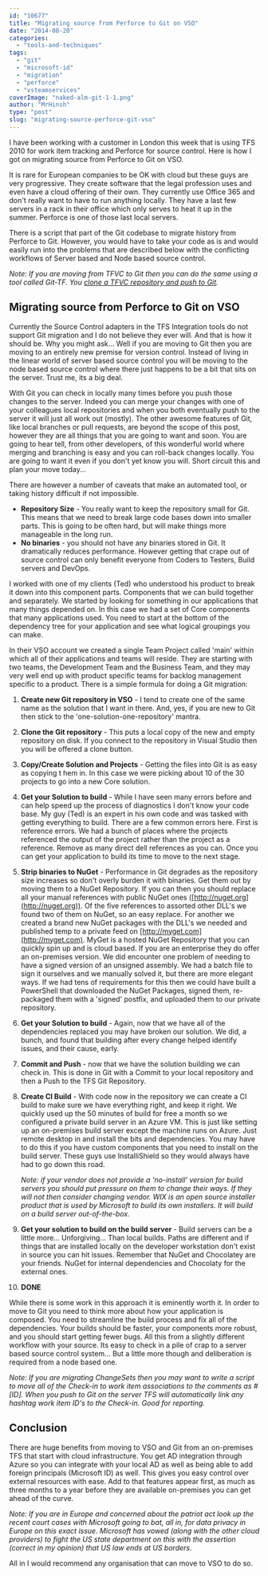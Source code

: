 ```yaml
---
id: "10677"
title: "Migrating source from Perforce to Git on VSO"
date: "2014-08-20"
categories: 
  - "tools-and-techniques"
tags: 
  - "git"
  - "microsoft-id"
  - "migration"
  - "perforce"
  - "vsteamservices"
coverImage: "naked-alm-git-1-1.png"
author: "MrHinsh"
type: "post"
slug: "migrating-source-perforce-git-vso"
---
```


I have been working with a customer in London this week that is using TFS 2010 for work item tracking and Perforce for source control. Here is how I got on migrating source from Perforce to Git on VSO.

It is rare for European companies to be OK with cloud but these guys are very progressive. They create software that the legal profession uses and even have a cloud offering of their own. They currently use Office 365 and don't really want to have to run anything locally. They have a last few servers in a rack in their office which only serves to heat it up in the summer. Perforce is one of those last local servers.

There is a script that part of the Git codebase to migrate history from Perforce to Git. However, you would have to take your code as is and would easily run into the problems that are described below with the conflicting workflows of Server based and Node based source control.

_Note: If you are moving from TFVC to Git then you can do the same using a tool called Git-TF. You [clone a TFVC repository and push to Git](http://nkdagility.com/migrating-source-code-with-history-to-tfs-2012-with-git-tf/)._

## Migrating source from Perforce to Git on VSO

Currently the Source Control adapters in the TFS Integration tools do not support Git migration and I do not believe they ever will. And that is how it should be. Why you might ask... Well if you are moving to Git then you are moving to an entirely new premise for version control. Instead of living in the linear world of server based source control you will be moving to the node based source control where there just happens to be a bit that sits on the server. Trust me, its a big deal.

With Git you can check in locally many times before you push those changes to the server. Indeed you can merge your changes with one of your colleagues local repositories and when you both eventually push to the server it will just all work out (mostly). The other awesome features of Git, like local branches or pull requests, are beyond the scope of this post, however they are all things that you are going to want and soon. You are going to hear tell, from other developers, of this wonderful world where merging and branching is easy and you can roll-back changes locally. You are going to want it even if you don't yet know you will. Short circuit this and plan your move today...

There are however a number of caveats that make an automated tool, or taking history difficult if not impossible.

- **Repository Size** - You really want to keep the repository small for Git. This means that we need to break large code bases down into smaller parts. This is going to be often hard, but will make things more manageable in the long run.
- **No binaries** - you should not have any binaries stored in Git. It dramatically reduces performance. However getting that crape out of source control can only benefit everyone from Coders to Testers, Build servers and DevOps.

I worked with one of my clients (Ted) who understood his product to break it down into this component parts. Components that we can build together and separately. We started by looking for something in our applications that many things depended on. In this case we had a set of Core components that many applications used. You need to start at the bottom of the dependency tree for your application and see what logical groupings you can make.

In their VSO account we created a single Team Project called 'main' within which all of their applications and teams will reside. They are starting with two teams, the Development Team and the Business Team, and they may very well end up with product specific teams for backlog management specific to a product. There is a simple formula for doing a Git migration:

1. **Create new Git repository in VSO** - I tend to create one of the same name as the solution that I want in there. And, yes, if you are new to Git then stick to the 'one-solution-one-repository' mantra.
2. **Clone the Git repository** - This puts a local copy of the new and empty repository on disk. If you connect to the repository in Visual Studio then you will be offered a clone button.
3. **Copy/Create Solution and Projects** - Getting the files into Git is as easy as copying t hem in. In this case we were picking about 10 of the 30 projects to go into a new Core solution.
4. **Get your Solution to build** - While I have seen many errors before and can help speed up the process of diagnostics I don't know your code base. My guy (Ted) is an expert in his own code and was tasked with getting everything to build. There are a few common errors here. First is reference errors. We had a bunch of places where the projects referenced the output of the project rather than the project as a reference. Remove as many direct dell references as you can. Once you can get your application to build its time to move to the next stage.
5. **Strip binaries to NuGet** - Performance in Git degrades as the repository size increases so don't overly burden it with binaries. Get them out by moving them to a NuGet Repository. If you can then you should replace all your manual references with public NuGet ones ([http://nuget.org](http://nuget.org)). Of the five references to assorted other DLL's we found two of them on NuGet, so an easy replace. For another we created a brand new NuGet packages with the DLL's we needed and published temp to a private feed on [http://myget.com](http://myget.com). MyGet is a hosted NuGet Repository that you can quickly spin up and is cloud based. If you are an enterprise they do offer an on-premises version. We did encounter one problem of needing to have a signed version of an unsigned assembly. We had a batch file to sign it ourselves and we manually solved it, but there are more elegant ways. If we had tens of requirements for this then we could have built a PowerShell that downloaded the NuGet Packages, signed them, re-packaged them with a 'signed' postfix, and uploaded them to our private repository.
6. **Get your Solution to build** - Again, now that we have all of the dependencies replaced you may have broken our solution. We did, a bunch, and found that building after every change helped identify issues, and their cause, early.
7. **Commit and Push** - now that we have the solution building we can check in. This is done in Git with a Commit to your local repository and then a Push to the TFS Git Repository.
8. **Create CI Build** - With code now in the repository we can create a CI build to make sure we have everything right, and keep it right. We quickly used up the 50 minutes of build for free a month so we configured a private build server in an Azure VM. This is just like setting up an on-premises build server except the machine runs on Azure. Just remote desktop in and install the bits and dependencies. You may have to do this if you have custom components that you need to install on the build server. These guys use InstalliShield so they would always have had to go down this road.
    
    _Note: if your vendor does not provide a 'no-install' version for build servers you should put pressure on them to change their ways. If they will not then consider changing vendor. WIX is an open source installer product that is used by Microsoft to build its own installers. It will build on a build server out-of-the-box._
    
9. **Get your solution to build on the build server** - Build servers can be a little more... Unforgiving... Than local builds. Paths are different and if things that are installed locally on the developer workstation don't exist in source you can hit issues. Remember that NuGet and Chocolatey are your friends. NuGet for internal dependencies and Chocolaty for the external ones.
10. **DONE**

While there is some work in this approach it is eminently worth it. In order to move to Git you need to think more about how your application is composed. You need to streamline the build process and fix all of the dependencies. Your builds should be faster, your components more robust, and you should start getting fewer bugs. All this from a slightly different workflow with your source. Its easy to check in a pile of crap to a server based source control system... But a little more though and deliberation is required from a node based one.

_Note: If you are migrating ChangeSets then you may want to write a script to move all of the Check-in to work item associations to the comments as #\[ID\]. When you push to Git on the server TFS will automatically link any hashtag work item ID's to the Check-in. Good for reporting._

## Conclusion

There are huge benefits from moving to VSO and Git from an on-premises TFS that start with cloud infrastructure. You get AD integration through Azure so you can integrate with your local AD as well as being able to add foreign principals (Microsoft ID) as well. This gives you easy control over external resources with ease. Add to that features appear first, as much as three months to a year before they are available on-premises you can get ahead of the curve.

_Note: If you are in Europe and concerned about the patriot act look up the recent court cases with Microsoft going to bat, all in, for data privacy in Europe on this exact issue. Microsoft has vowed (along with the other cloud providers) to fight the US state department on this with the assertion (correct in my opinion) that US law ends at US borders._

All in I would recommend any organisation that can move to VSO to do so.


